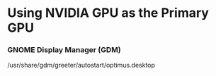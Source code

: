 # Using NVIDIA GPU as the Primary GPU

### GNOME Display Manager (GDM)
/usr/share/gdm/greeter/autostart/optimus.desktop

